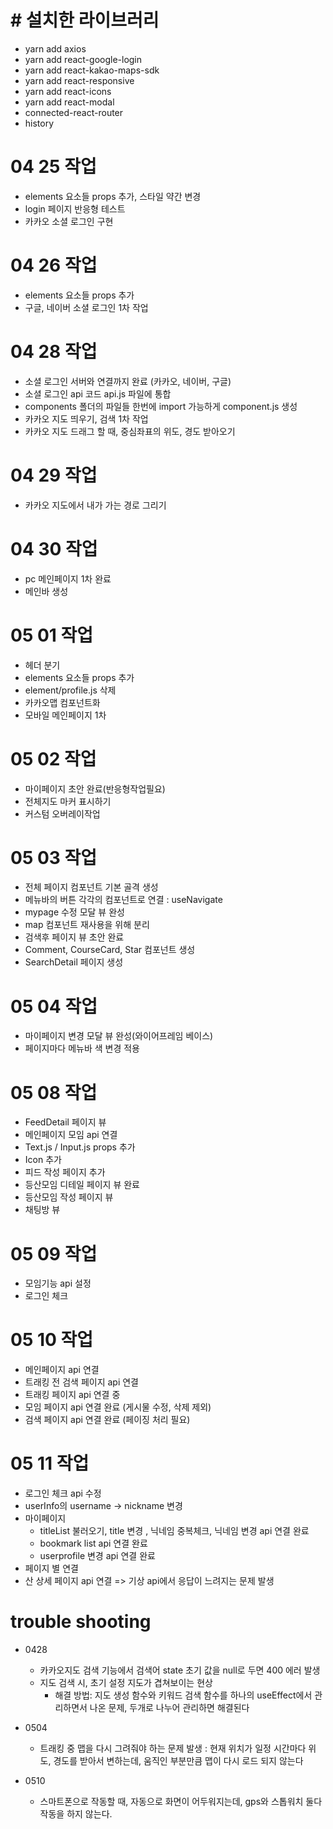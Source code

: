 # # 설치한 라이브러리

- yarn add axios
- yarn add react-google-login
- yarn add react-kakao-maps-sdk
- yarn add react-responsive
- yarn add react-icons
- yarn add react-modal
- connected-react-router
- history

# 04 25 작업

- elements 요소들 props 추가, 스타일 약간 변경
- login 페이지 반응형 테스트
- 카카오 소셜 로그인 구현

# 04 26 작업

- elements 요소들 props 추가
- 구글, 네이버 소셜 로그인 1차 작업

# 04 28 작업

- 소셜 로그인 서버와 연결까지 완료 (카카오, 네이버, 구글)
- 소셜 로그인 api 코드 api.js 파일에 통합
- components 폴더의 파일들 한번에 import 가능하게 component.js 생성
- 카카오 지도 띄우기, 검색 1차 작업
- 카카오 지도 드래그 할 때, 중심좌표의 위도, 경도 받아오기

# 04 29 작업

- 카카오 지도에서 내가 가는 경로 그리기

# 04 30 작업

- pc 메인페이지 1차 완료
- 메인바 생성

# 05 01 작업

- 헤더 분기
- elements 요소들 props 추가
- element/profile.js 삭제
- 카카오맵 컴포넌트화
- 모바일 메인페이지 1차

# 05 02 작업

- 마이페이지 초안 완료(반응형작업필요)
- 전체지도 마커 표시하기
- 커스텀 오버레이작업

# 05 03 작업

- 전체 페이지 컴포넌트 기본 골격 생성
- 메뉴바의 버튼 각각의 컴포넌트로 연결 : useNavigate
- mypage 수정 모달 뷰 완성
- map 컴포넌트 재사용을 위해 분리
- 검색후 페이지 뷰 초안 완료
- Comment, CourseCard, Star 컴포넌트 생성
- SearchDetail 페이지 생성

# 05 04 작업

- 마이페이지 변경 모달 뷰 완성(와이어프레임 베이스)
- 페이지마다 메뉴바 색 변경 적용

# 05 08 작업

- FeedDetail 페이지 뷰
- 메인페이지 모임 api 연결
- Text.js / Input.js props 추가
- Icon 추가
- 피드 작성 페이지 추가
- 등산모임 디테일 페이지 뷰 완료
- 등산모임 작성 페이지 뷰
- 채팅방 뷰

# 05 09 작업

- 모임기능 api 설정
- 로그인 체크

# 05 10 작업

- 메인페이지 api 연결
- 트래킹 전 검색 페이지 api 연결
- 트래킹 페이지 api 연결 중
- 모임 페이지 api 연결 완료 (게시물 수정, 삭제 제외)
- 검색 페이지 api 연결 완료 (페이징 처리 필요)

# 05 11 작업

- 로그인 체크 api 수정
- userInfo의 username -> nickname 변경
- 마이페이지 
    - titleList 불러오기, title 변경 , 닉네임 중복체크, 닉네임 변경 api 연결 완료
    - bookmark list api 연결 완료
    - userprofile 변경 api 연결 완료
- 페이지 별 연결
- 산 상세 페이지 api 연결 => 기상 api에서 응답이 느려지는 문제 발생


# trouble shooting

- 0428

  - 카카오지도 검색 기능에서 검색어 state 초기 값을 null로 두면 400 에러 발생
  - 지도 검색 시, 초기 설정 지도가 겹쳐보이는 현상
    - 해결 방법: 지도 생성 함수와 키워드 검색 함수를 하나의 useEffect에서 관리하면서 나온 문제, 두개로 나누어 관리하면 해결된다

- 0504

  - 트래킹 중 맵을 다시 그려줘야 하는 문제 발생 : 현재 위치가 일정 시간마다 위도, 경도를 받아서 변하는데, 움직인 부분만큼 맵이 다시 로드 되지 않는다

- 0510
  - 스마트폰으로 작동할 때, 자동으로 화면이 어두워지는데, gps와 스톱워치 둘다 작동을 하지 않는다.
